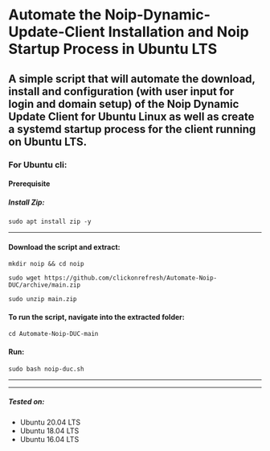 # Automate the Noip-Dynamic-Update-Client Installation and Noip Startup Process in Ubuntu LTS


## A simple script that will automate the download, install and configuration (with user input for login and domain setup) of the Noip Dynamic Update Client for Ubuntu Linux as well as create a systemd startup process for the client running on Ubuntu LTS.


### For Ubuntu cli:

#### Prerequisite 
##### Install Zip:

``` sudo apt install zip -y ```

----------------------------------------------------------------------------------

#### Download the script and extract:

``` mkdir noip && cd noip ```

``` sudo wget https://github.com/clickonrefresh/Automate-Noip-DUC/archive/main.zip  ```

``` sudo unzip main.zip ```


#### To run the script, navigate into the extracted folder:

``` cd Automate-Noip-DUC-main ```


#### Run:

``` sudo bash noip-duc.sh ```

----------------------------------------------------------------------------------
----------------------------------------------------------------------------------

##### Tested on:
- Ubuntu 20.04 LTS
- Ubuntu 18.04 LTS
- Ubuntu 16.04 LTS
